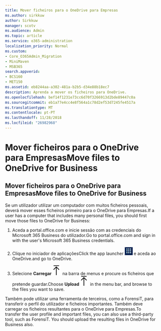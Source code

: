 ```yaml
---
title: Mover ficheiros para o OneDrive para Empresas
ms.author: sirkkuw
author: Sirkkuw
manager: scotv
ms.audience: Admin
ms.topic: article
ms.service: o365-administration
localization_priority: Normal
ms.custom:
- Core_O365Admin_Migration
- MiniMaven
- MSB365
search.appverid:
- BCS160
- MET150
ms.assetid: eb8244aa-a302-481a-b2b5-d34e88b18ec7
description: Aprenda a mover os ficheiros para OneDrive.
ms.openlocfilehash: bef14f1231e73cc6d70f3266913d2bde89447c0a
ms.sourcegitcommit: eb1a77e4cc4e8f564a1c78d2ef53d7245fe4517a
ms.translationtype: MT
ms.contentlocale: pt-PT
ms.lasthandoff: 11/28/2018
ms.locfileid: "26982968"
---
```

# <a name="move-files-to-onedrive-for-business"></a><span data-ttu-id="8deb4-103">Mover ficheiros para o OneDrive para Empresas</span><span class="sxs-lookup"><span data-stu-id="8deb4-103">Move files to OneDrive for Business</span></span>

## <a name="move-files-to-onedrive-for-business"></a><span data-ttu-id="8deb4-104">Mover ficheiros para o OneDrive para Empresas</span><span class="sxs-lookup"><span data-stu-id="8deb4-104">Move files to OneDrive for Business</span></span>

<span data-ttu-id="8deb4-105">Se um utilizador utilizar um computador com muitos ficheiros pessoais, deverá mover esses ficheiros primeiro para o OneDrive para Empresas.</span><span class="sxs-lookup"><span data-stu-id="8deb4-105">If a user has a computer that includes many personal files, you should first move those files to OneDrive for Business:</span></span>
  
1. <span data-ttu-id="8deb4-106">Aceda a portal.office.com e inicie sessão com as credenciais do Microsoft 365 Business do utilizador.</span><span class="sxs-lookup"><span data-stu-id="8deb4-106">Go to portal.office.com and sign in with the user's Microsoft 365 Business credentials.</span></span>
    
2. <span data-ttu-id="8deb4-107">Clique no iniciador de aplicações</span><span class="sxs-lookup"><span data-stu-id="8deb4-107">Click the app launcher</span></span> ![The app launcher icon in Office 365](media/7502f4ec-3c9a-435d-a7b4-b9cda85189a7.png) <span data-ttu-id="8deb4-109">e aceda ao OneDrive.</span><span class="sxs-lookup"><span data-stu-id="8deb4-109">and go to OneDrive.</span></span> 
    
3. <span data-ttu-id="8deb4-110">Selecione **Carregar**![Upload](media/d9b963b8-10af-42e2-953d-360301b83d3c.png) na barra de menus e procure os ficheiros que pretende guardar.</span><span class="sxs-lookup"><span data-stu-id="8deb4-110">Choose **Upload**![Upload](media/d9b963b8-10af-42e2-953d-360301b83d3c.png) in the menu bar, and browse to the files you want to save.</span></span> 
    
<span data-ttu-id="8deb4-p101">Também pode utilizar uma ferramenta de terceiros, como a ForensiT, para transferir o perfil do utilizador e ficheiros importantes. Também deve carregar os ficheiros resultantes para o OneDrive para Empresas.</span><span class="sxs-lookup"><span data-stu-id="8deb4-p101">To transfer the user profile and important files, you can also use a third-party tool, such as ForensiT. You should upload the resulting files in OneDrive for Business also.</span></span>
  
